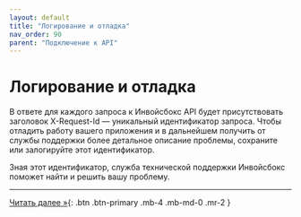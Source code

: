 ```yaml
---
layout: default
title: "Логирование и отладка"
nav_order: 90
parent: "Подключение к API"
---
```


# Логирование и отладка

В ответе для каждого запроса к Инвойсбокс API будет присутствовать заголовок X-Request-Id — уникальный идентификатор запроса.
Чтобы отладить работу вашего приложения и в дальнейшем получить от службы поддержки более детальное описание проблемы,
сохраните или залогируйте этот идентификатор.

Зная этот идентификатор, служба технической поддержки Инвойсбокс поможет найти и решить вашу проблему.


---
[Читать далее &raquo;](/docs/docs/merchant){: .btn .btn-primary .mb-4 .mb-md-0 .mr-2 }

